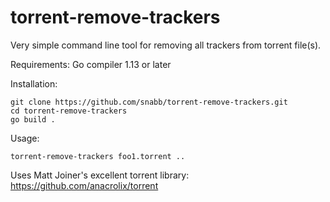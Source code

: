torrent-remove-trackers
=======================

Very simple command line tool for removing all trackers from torrent file(s).

Requirements: Go compiler 1.13 or later

Installation:
```
git clone https://github.com/snabb/torrent-remove-trackers.git
cd torrent-remove-trackers
go build .
```

Usage:
```
torrent-remove-trackers foo1.torrent ..
```

Uses Matt Joiner's excellent torrent library: https://github.com/anacrolix/torrent
